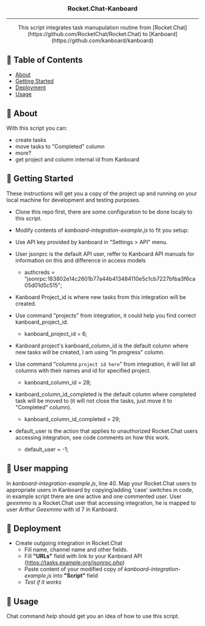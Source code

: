 <h3 align="center">Rocket.Chat-Kanboard</h3>

---

<p align="center"> This script integrates task manupulation routine from [Rocket.Chat](https://github.com/RocketChat/Rocket.Chat) to [Kanboard](https://github.com/kanboard/kanboard)
    <br> 
</p>

## 📝 Table of Contents

- [About](#about)
- [Getting Started](#getting_started)
- [Deployment](#deployment)
- [Usage](#usage)

## 🧐 About <a name = "about"></a>

With this script you can:
* create tasks
* move tasks to "Completed" column
* more?
* get project and column internal id from Kanboard

## 🏁 Getting Started <a name = "getting_started"></a>

These instructions will get you a copy of the project up and running on your local machine for development and testing purposes.

- Clone this repo first, there are some configuration to be done localy to this script.

- Modify contents of *kanboard-integration-example.js* to fit you setup:
- Use API key provided by kanboard in "Settings > API" menu. 
- User jsonprc is the default API user, reffer to Kanboard API manuals for information on this and difference in access models
  - authcreds = "jsonrpc:183802e14c2601b77a44b413484110e5c1cb7227bfba3f6ca05d01d5c515";

- Kanboard Project_id is where new tasks from this integration will be created.
- Use command "projects" from integration, it could help you find correct kanboard_project_id.
  - kanboard_project_id = 6;

- Kanboard project's kanboard_column_id is the default column where new tasks will be created, I am using "In progress" column.
- Use command "columns `project id here`" from integration, it will list all columns with their names and id for specified project. 
  - kanboard_column_id = 28;

- kanboard_column_id_completed is the default column where completed task will be moved to (it will not close the tasks, just move it to "Completed" column). 
  - kanboard_column_id_completed = 29;

- default_user is the action that applies to unauthorized Rocket.Chat users accessing integration, see code comments on how this work.
  - default_user = -1;

## 🏁 User mapping <a name = "user_map"></a>

  In *kanboard-integration-example.js*, line 40.
  Map your Rocket.Chat users to appropriate users in Kanboard by copying/adding 'case' switches in code,
  in example script there are one active and one commented user.
  User *geexmmo* is a Rocket.Chat user that accessing integration, he is mapped to user *Arthur Geexmmo* with id 7 in Kanboard.


## 🚀 Deployment <a name = "deployment"></a>

* Create outgoing integration in Rocket.Chat
  * Fill name, channel name and other fields.
  * Fill **"URLs"** field with link to your Kanboard API (https://tasks.example.org/jsonrpc.php)
  * Paste content of your modified copy of *kanboard-integration-example.js* into **"Script"** field
  * *Test if it works*

## 🎈 Usage <a name="usage"></a>

Chat command *help* should get you an idea of how to use this script.

